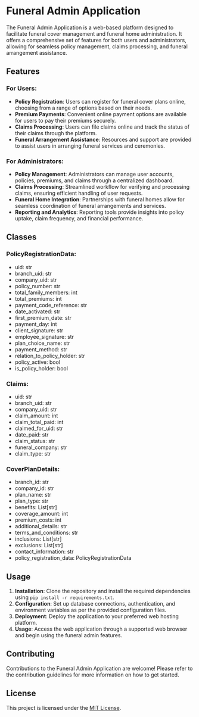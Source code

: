 # Funeral Admin Application

The Funeral Admin Application is a web-based platform designed to facilitate funeral cover management and funeral home administration. It offers a comprehensive set of features for both users and administrators, allowing for seamless policy management, claims processing, and funeral arrangement assistance.

## Features

### For Users:
- **Policy Registration**: Users can register for funeral cover plans online, choosing from a range of options based on their needs.
- **Premium Payments**: Convenient online payment options are available for users to pay their premiums securely.
- **Claims Processing**: Users can file claims online and track the status of their claims through the platform.
- **Funeral Arrangement Assistance**: Resources and support are provided to assist users in arranging funeral services and ceremonies.

### For Administrators:
- **Policy Management**: Administrators can manage user accounts, policies, premiums, and claims through a centralized dashboard.
- **Claims Processing**: Streamlined workflow for verifying and processing claims, ensuring efficient handling of user requests.
- **Funeral Home Integration**: Partnerships with funeral homes allow for seamless coordination of funeral arrangements and services.
- **Reporting and Analytics**: Reporting tools provide insights into policy uptake, claim frequency, and financial performance.

## Classes

### PolicyRegistrationData:
- uid: str
- branch_uid: str
- company_uid: str
- policy_number: str
- total_family_members: int
- total_premiums: int
- payment_code_reference: str
- date_activated: str
- first_premium_date: str
- payment_day: int
- client_signature: str
- employee_signature: str
- plan_choice_name: str
- payment_method: str
- relation_to_policy_holder: str
- policy_active: bool
- is_policy_holder: bool

### Claims:
- uid: str
- branch_uid: str
- company_uid: str
- claim_amount: int
- claim_total_paid: int
- claimed_for_uid: str
- date_paid: str
- claim_status: str
- funeral_company: str
- claim_type: str

### CoverPlanDetails:
- branch_id: str
- company_id: str
- plan_name: str
- plan_type: str
- benefits: List[str]
- coverage_amount: int
- premium_costs: int
- additional_details: str
- terms_and_conditions: str
- inclusions: List[str]
- exclusions: List[str]
- contact_information: str
- policy_registration_data: PolicyRegistrationData

## Usage

1. **Installation**: Clone the repository and install the required dependencies using `pip install -r requirements.txt`.
2. **Configuration**: Set up database connections, authentication, and environment variables as per the provided configuration files.
3. **Deployment**: Deploy the application to your preferred web hosting platform.
4. **Usage**: Access the web application through a supported web browser and begin using the funeral admin features.

## Contributing

Contributions to the Funeral Admin Application are welcome! Please refer to the contribution guidelines for more information on how to get started.

## License

This project is licensed under the [MIT License](LICENSE).
